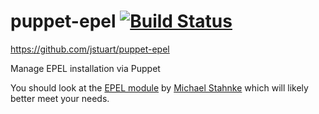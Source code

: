 # puppet-epel [![Build Status](https://secure.travis-ci.org/jstuart/puppet-epel.png)](http://travis-ci.org/jstuart/puppet-epel)
https://github.com/jstuart/puppet-epel

Manage EPEL installation via Puppet

You should look at the [EPEL module](https://github.com/stahnma/puppet-module-epel) by [Michael Stahnke](https://github.com/stahnma) which will likely better meet your needs.